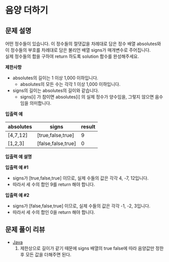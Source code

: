 # 음양 더하기

## 문제 설명
어떤 정수들이 있습니다. 이 정수들의 절댓값을 차례대로 담은 정수 배열 absolutes와 이 정수들의 부호를 차례대로 담은 불리언 배열 signs가 매개변수로 주어집니다.  
실제 정수들의 합을 구하여 return 하도록 solution 함수를 완성해주세요. 

**제한사항**
- absolutes의 길이는 1 이상 1,000   이하입니다.  
  - absolutes의 모든 수는 각각 1 이상 1,000 이하입니다.
- signs의 길이는 absolutes의 길이와 같습니다.
  - signs[i] 가 참이면 absolutes[i] 의 실제 정수가 양수임을, 그렇지 않으면 음수임을 의미합니다.


**입출력 예**

|**absolutes**|**signs**|**result**|
|---|---|---|
|[4,7,12]|[true,false,true]|9|
|[1,2,3]|[false,false,true]|0|

**입출력 예 설명**

**입출력 예 #1**
- signs가 [true,false,true] 이므로, 실제 수들의 값은 각각 4, -7, 12입니다.
- 따라서 세 수의 합인 9를 return 해야 합니다.

**입출력 예 #2**
- signs가 [false,false,true] 이므로, 실제 수들의 값은 각각 -1, -2, 3입니다.
- 따라서 세 수의 합인 0을 return 해야 합니다.

## 문제 풀이 리뷰
- [Java](./Solution.java)
  1. 제한상으로 길이가 같기 때문에 signs 배열의 true false에 따라 음양값만 정한 후 모든 값을 더해주면 된다.
